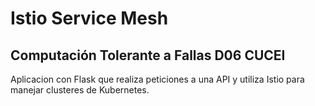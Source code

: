 # Istio Service Mesh
## Computación Tolerante a Fallas D06 CUCEI

Aplicacion con Flask que realiza peticiones a una API y utiliza Istio para manejar clusteres de Kubernetes.